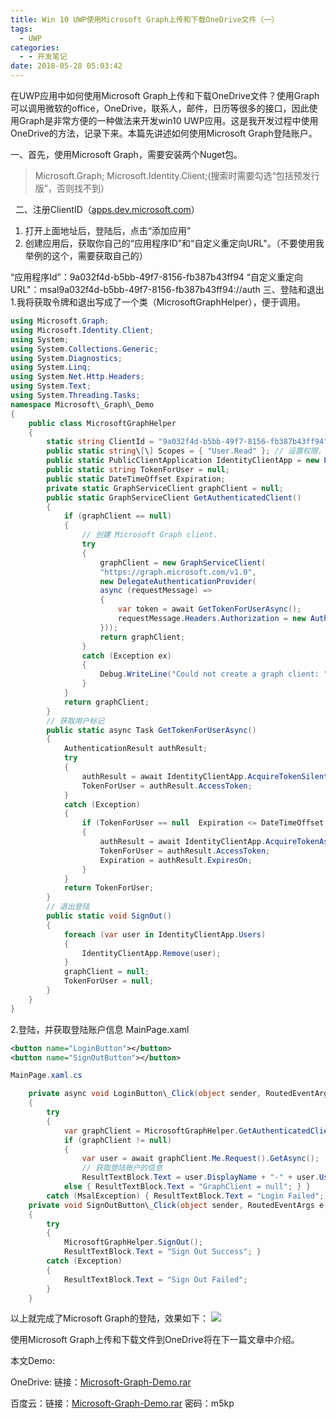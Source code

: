 ```yaml
---
title: Win 10 UWP使用Microsoft Graph上传和下载OneDrive文件（一）
tags:
  - UWP
categories:
  - - 开发笔记
date: 2018-05-28 05:03:42
---
```


在UWP应用中如何使用Microsoft Graph上传和下载OneDrive文件？使用Graph可以调用微软的office，OneDrive，联系人，邮件，日历等很多的接口，因此使用Graph是非常方便的一种做法来开发win10 UWP应用。这是我开发过程中使用OneDrive的方法，记录下来。本篇先讲述如何使用Microsoft Graph登陆账户。
<!-- more -->
一、首先，使用Microsoft Graph，需要安装两个Nuget包。

> Microsoft.Graph; Microsoft.Identity.Client;(搜索时需要勾选“包括预发行版”，否则找不到）

  二、注册ClientID（[apps.dev.microsoft.com](http://apps.dev.microsoft.com)）

1.  打开上面地址后，登陆后，点击“添加应用”
2.  创建应用后，获取你自己的“应用程序ID”和“自定义重定向URL"。（不要使用我举例的这个，需要获取自己的）

“应用程序Id”：9a032f4d-b5bb-49f7-8156-fb387b43ff94 “自定义重定向URL"：msal9a032f4d-b5bb-49f7-8156-fb387b43ff94://auth 三、登陆和退出 1.我将获取令牌和退出写成了一个类（MicrosoftGraphHelper），便于调用。
```c#
using Microsoft.Graph;
using Microsoft.Identity.Client;
using System;
using System.Collections.Generic;
using System.Diagnostics;
using System.Linq;
using System.Net.Http.Headers;
using System.Text;
using System.Threading.Tasks;
namespace Microsoft\_Graph\_Demo
{
    public class MicrosoftGraphHelper
    {
        static string ClientId = "9a032f4d-b5bb-49f7-8156-fb387b43ff94";
        public static string\[\] Scopes = { "User.Read" }; // 设置权限，登陆账户读取
        public static PublicClientApplication IdentityClientApp = new PublicClientApplication(ClientId);
        public static string TokenForUser = null;
        public static DateTimeOffset Expiration;
        private static GraphServiceClient graphClient = null;
        public static GraphServiceClient GetAuthenticatedClient()
        {
            if (graphClient == null)
            {
                // 创建 Microsoft Graph client.
                try
                {
                    graphClient = new GraphServiceClient(
                    "https://graph.microsoft.com/v1.0",
                    new DelegateAuthenticationProvider(
                    async (requestMessage) =>
                    {
                        var token = await GetTokenForUserAsync();
                        requestMessage.Headers.Authorization = new AuthenticationHeaderValue("bearer", token);
                    }));
                    return graphClient;
                }
                catch (Exception ex)
                {
                    Debug.WriteLine("Could not create a graph client: " + ex.Message);
                }
            }
            return graphClient;
        }
        // 获取用户标记
        public static async Task GetTokenForUserAsync()
        {
            AuthenticationResult authResult;
            try
            {
                authResult = await IdentityClientApp.AcquireTokenSilentAsync(Scopes, IdentityClientApp.Users.First());
                TokenForUser = authResult.AccessToken;
            }
            catch (Exception)
            {
                if (TokenForUser == null  Expiration <= DateTimeOffset.UtcNow.AddMinutes(5))
                {
                    authResult = await IdentityClientApp.AcquireTokenAsync(Scopes);
                    TokenForUser = authResult.AccessToken;
                    Expiration = authResult.ExpiresOn;
                }
            }
            return TokenForUser;
        }
        // 退出登陆
        public static void SignOut()
        {
            foreach (var user in IdentityClientApp.Users)
            {
                IdentityClientApp.Remove(user);
            }
            graphClient = null;
            TokenForUser = null;
        }
    }
}
```
2.登陆，并获取登陆账户信息 MainPage.xaml
```xml
<button name="LoginButton"></button>
<button name="SignOutButton"></button>
```
```c#
MainPage.xaml.cs

    private async void LoginButton\_Click(object sender, RoutedEventArgs e)
    {
        try
        {
            var graphClient = MicrosoftGraphHelper.GetAuthenticatedClient();
            if (graphClient != null)
            {
                var user = await graphClient.Me.Request().GetAsync(); 
                // 获取登陆账户的信息 
                ResultTextBlock.Text = user.DisplayName + "-" + user.UserPrincipalName; }
            else { ResultTextBlock.Text = "GraphClient = null"; } }
        catch (MsalException) { ResultTextBlock.Text = "Login Failed"; } }
    private void SignOutButton\_Click(object sender, RoutedEventArgs e)
    {
        try
        {
            MicrosoftGraphHelper.SignOut();
            ResultTextBlock.Text = "Sign Out Success"; }
        catch (Exception)
        {
            ResultTextBlock.Text = "Sign Out Failed";
        }
    }
```
以上就完成了Microsoft Graph的登陆，效果如下：
![](Demo.gif)

使用Microsoft Graph上传和下载文件到OneDrive将在下一篇文章中介绍。

本文Demo: 

OneDrive: 链接：[Microsoft-Graph-Demo.rar](https://1drv.ms/u/s!ApMNS_xXtxUkmcQdol_pRtT4S_QBDA) 

百度云：链接：[Microsoft-Graph-Demo.rar](https://pan.baidu.com/s/1Sfn6iaFYN12RAhQBLB0DcA) 密码：m5kp